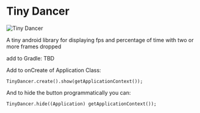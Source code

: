 # Tiny Dancer


![Tiny Dancer](http://i.ytimg.com/vi/KBWfUc5jKiM/hqdefault.jpg "Tiny Dancer")

A tiny android library for displaying fps and percentage of time with two or more frames dropped

add to Gradle: TBD

Add to onCreate of Application Class:

`TinyDancer.create().show(getApplicationContext());`

And to hide the button programmatically you can:

`TinyDancer.hide((Application) getApplicationContext());`
